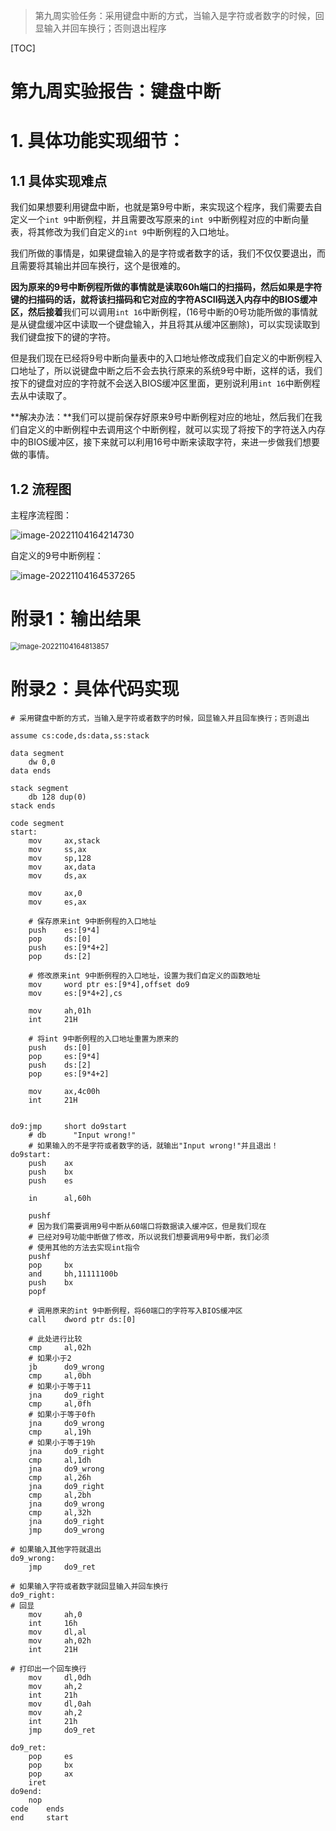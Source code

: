 > 第九周实验任务：采用键盘中断的方式，当输入是字符或者数字的时候，回显输入并回车换行；否则退出程序

[TOC]



# 第九周实验报告：键盘中断

# 1. 具体功能实现细节：

## 1.1 具体实现难点

我们如果想要利用键盘中断，也就是第9号中断，来实现这个程序，我们需要去自定义一个`int 9`中断例程，并且需要改写原来的`int 9`中断例程对应的中断向量表，将其修改为我们自定义的`int 9`中断例程的入口地址。

我们所做的事情是，如果键盘输入的是字符或者数字的话，我们不仅仅要退出，而且需要将其输出并回车换行，这个是很难的。

**因为原来的9号中断例程所做的事情就是读取60h端口的扫描码，然后如果是字符键的扫描码的话，就将该扫描码和它对应的字符ASCII码送入内存中的BIOS缓冲区，然后接着**我们可以调用`int 16`中断例程，(16号中断的0号功能所做的事情就是从键盘缓冲区中读取一个键盘输入，并且将其从缓冲区删除)，可以实现读取到我们键盘按下的键的字符。

但是我们现在已经将9号中断向量表中的入口地址修改成我们自定义的中断例程入口地址了，所以说键盘中断之后不会去执行原来的系统9号中断，这样的话，我们按下的键盘对应的字符就不会送入BIOS缓冲区里面，更别说利用`int 16`中断例程去从中读取了。

**解决办法：**我们可以提前保存好原来9号中断例程对应的地址，然后我们在我们自定义的中断例程中去调用这个中断例程，就可以实现了将按下的字符送入内存中的BIOS缓冲区，接下来就可以利用16号中断来读取字符，来进一步做我们想要做的事情。

## 1.2 流程图

主程序流程图：	

![image-20221104164214730](C:\Users\z1769\AppData\Roaming\Typora\typora-user-images\image-20221104164214730.png)

自定义的9号中断例程：

![image-20221104164537265](C:\Users\z1769\AppData\Roaming\Typora\typora-user-images\image-20221104164537265.png)

# 附录1：输出结果

<img src="C:\Users\z1769\AppData\Roaming\Typora\typora-user-images\image-20221104164813857.png" alt="image-20221104164813857" style="zoom:80%;" />

# 附录2：具体代码实现

```assembly
# 采用键盘中断的方式，当输入是字符或者数字的时候，回显输入并且回车换行；否则退出

assume cs:code,ds:data,ss:stack

data segment
    dw 0,0
data ends

stack segment
    db 128 dup(0)
stack ends

code segment
start:
    mov     ax,stack
    mov     ss,ax
    mov     sp,128
    mov     ax,data
    mov     ds,ax

    mov     ax,0
    mov     es,ax

    # 保存原来int 9中断例程的入口地址
    push    es:[9*4]
    pop     ds:[0]
    push    es:[9*4+2]
    pop     ds:[2]

    # 修改原来int 9中断例程的入口地址，设置为我们自定义的函数地址
    mov     word ptr es:[9*4],offset do9
    mov     es:[9*4+2],cs
   
    mov     ah,01h
    int     21H

    # 将int 9中断例程的入口地址重置为原来的
    push    ds:[0]
    pop     es:[9*4]
    push    ds:[2]
    pop     es:[9*4+2]

    mov     ax,4c00h    
    int     21H


do9:jmp     short do9start
    # db      "Input wrong!"
    # 如果输入的不是字符或者数字的话，就输出"Input wrong!"并且退出！
do9start:
    push    ax
    push    bx
    push    es

    in      al,60h  

    pushf   
    # 因为我们需要调用9号中断从60端口将数据读入缓冲区，但是我们现在
    # 已经对9号功能中断做了修改，所以说我们想要调用9号中断，我们必须
    # 使用其他的方法去实现int指令
    pushf
    pop     bx
    and     bh,11111100b
    push    bx  
    popf

    # 调用原来的int 9中断例程，将60端口的字符写入BIOS缓冲区
    call    dword ptr ds:[0]
    
    # 此处进行比较
    cmp     al,02h
    # 如果小于2
    jb      do9_wrong
    cmp     al,0bh
    # 如果小于等于11
    jna     do9_right
    cmp     al,0fh
    # 如果小于等于0fh
    jna     do9_wrong
    cmp     al,19h
    # 如果小于等于19h
    jna     do9_right
    cmp     al,1dh
    jna     do9_wrong
    cmp     al,26h
    jna     do9_right
    cmp     al,2bh
    jna     do9_wrong
    cmp     al,32h
    jna     do9_right
    jmp     do9_wrong

# 如果输入其他字符就退出
do9_wrong:
    jmp     do9_ret

# 如果输入字符或者数字就回显输入并回车换行
do9_right:
# 回显
    mov     ah,0
    int     16h
    mov     dl,al
    mov     ah,02h
    int     21H

# 打印出一个回车换行
    mov     dl,0dh 
    mov     ah,2
    int     21h
    mov     dl,0ah
    mov     ah,2
    int     21h
    jmp     do9_ret

do9_ret:
    pop     es
    pop     bx
    pop     ax
    iret
do9end:
    nop
code    ends
end     start
```

